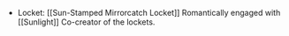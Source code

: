* Locket: [[Sun-Stamped Mirrorcatch Locket]]
Romantically engaged with [[Sunlight]]
Co-creator of the lockets.